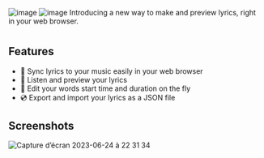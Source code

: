 ![image](https://github.com/ecnivtwelve/kmake/assets/32978709/6d8c8fe2-b40f-440d-a741-ff7aad818331#gh-light-mode-only)
![image](https://github.com/ecnivtwelve/kmake/assets/32978709/fe64994b-59f8-4abf-96a9-b87664e2ddcc#gh-dark-mode-only)
Introducing a new way to make and preview lyrics, right in your web browser.
# 

## Features
- 🎤 Sync lyrics to your music easily in your web browser
- 🎹 Listen and preview your lyrics
- 📝 Edit your words start time and duration on the fly
- 💿 Export and import your lyrics as a JSON file

## Screenshots
![Capture d’écran 2023-06-24 à 22 31 34](https://github.com/ecnivtwelve/kmake/assets/32978709/2c516260-29c3-4b5d-aff7-47e8015ad3b8)

